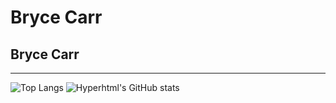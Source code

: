 # Bryce Carr
## Bryce Carr
***
![Top Langs](https://github-readme-stats.vercel.app/api/top-langs/?username=hyperhtml)
![Hyperhtml's GitHub stats](https://github-readme-stats.vercel.app/api?username=hyperhtml&count_private=true&show_icons=true)
